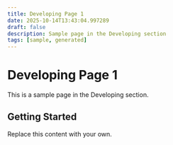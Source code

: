 ```yaml
---
title: Developing Page 1
date: 2025-10-14T13:43:04.997289
draft: false
description: Sample page in the Developing section
tags: [sample, generated]
---
```


# Developing Page 1

This is a sample page in the Developing section.

## Getting Started

Replace this content with your own.

<!-- TODO: Replace this sample content -->
